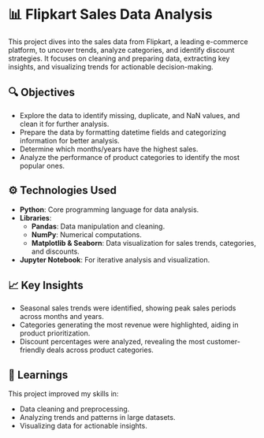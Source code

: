 # 📊 Flipkart Sales Data Analysis  

This project dives into the sales data from Flipkart, a leading e-commerce platform, to uncover trends, analyze categories, and identify discount strategies. It focuses on cleaning and preparing data, extracting key insights, and visualizing trends for actionable decision-making.

## 🔍 **Objectives**  
- Explore the data to identify missing, duplicate, and NaN values, and clean it for further analysis.  
- Prepare the data by formatting datetime fields and categorizing information for better analysis.  
- Determine which months/years have the highest sales.  
- Analyze the performance of product categories to identify the most popular ones. 

## ⚙️ **Technologies Used**  
- **Python**: Core programming language for data analysis.  
- **Libraries**:  
  - **Pandas**: Data manipulation and cleaning.  
  - **NumPy**: Numerical computations.  
  - **Matplotlib & Seaborn**: Data visualization for sales trends, categories, and discounts.  
- **Jupyter Notebook**: For iterative analysis and visualization.

## 📈 **Key Insights**  
- Seasonal sales trends were identified, showing peak sales periods across months and years.  
- Categories generating the most revenue were highlighted, aiding in product prioritization.  
- Discount percentages were analyzed, revealing the most customer-friendly deals across product categories.  

## 🌟 **Learnings**  
This project improved my skills in:  
- Data cleaning and preprocessing.  
- Analyzing trends and patterns in large datasets.  
- Visualizing data for actionable insights.  
